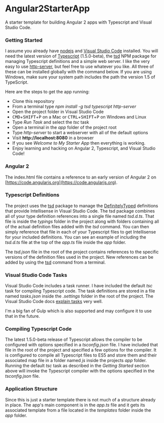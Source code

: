 # Angular2StarterApp
A starter template for building Angular 2 apps with Typescript and Visual Studio Code.

### Getting Started
I assume you already have [nodejs](https://nodejs.org/) and [Visual Studio Code](https://code.visualstudio.com) installed. You will need the latest version of [Typescript](http://www.typescriptlang.org) (1.5.0-beta), the [tsd](https://www.npmjs.com/package/tsd) NPM package for managing Typescript definitions and a simple web server. I like the very easy to use [http-server](https://www.npmjs.com/package/http-server), but feel free to use whatever you like. All three of these can be installed globally with the command below. If you are using Windows, make sure your system path includes the path the version 1.5 of TypeScript.

Here are the steps to get the app running:
* Clone this repository
* From a terminal type *npm install -g tsd typescript http-server*
* Open the project folder in Visual Studio Code
* <kbd>CMD</kbd>+<kbd>SHIFT</kbd>+<kbd>P</kbd> on a Mac or <kbd>CTRL</kbd>+<kbd>SHIFT</kbd>+<kbd>P</kbd> on Windows and Linux
* Type *Run Task* and select the *tsc* task
* Open a terminal in the *app* folder of the project root
* Type *http-server* to start a webserver with all of the default options
* Visit **http://localhost:8080** in a browser
* If you see *Welcome to My Starter App* then everything is working.
* Enjoy learning and hacking on Angular 2, Typescript, and Visual Studio Code!

### Angular 2
The index.html file contains a reference to an early version of Angular 2 on [https://code.angularjs.org](https://code.angularjs.org).

### Typescript Definitions
The project uses the [tsd](https://www.npmjs.com/package/tsd) package to manage the [DefinitelyTyped](http://definitelytyped.org/) definitions that provide Intellisense in Visual Studio Code. The tsd package combines all of your type definition references into a single file named *tsd.d.ts*. That file is inside the *typings* folder in the project along with folders containing all of the actual definition files added with the *tsd* command. You can then simply reference that file in each of your Typescript files to get Intellisense for your included definitions. You can see an example of including the *tsd.d.ts* file at the top of the *app.ts* file inside the *app* folder.

The *tsd.json* file in the root of the project contains references to the specific versions of the definition files used in the project. New references can be added by using the [tsd](https://www.npmjs.com/package/tsd) command from a terminal.

### Visual Studio Code Tasks
Visual Studio Code includes a task runner. I have included the default *tsc* task for compiling Typescript code. The task definitions are stored in a file named *tasks.json* inside the *.settings* folder in the root of the project. The Visual Studio Code docs [explain tasks](https://code.visualstudio.com/Docs/tasks) very well.

I'm a big fan of Gulp which is also supported and may configure it to use that in the future.

### Compiling Typescript Code
The latest 1.5.0-beta release of Typescript allows the compiler to be configured with options specified in a *tsconfig.json* file. I have included that file in the root of the project and specified a few options for the compiler. It is configured to compile all Typescript files to ES5 and store them and their associated map file in a folder named *js* inside the projects *app* folder. Running the default *tsc* task as described in the *Getting Started* section above will invoke the Typescript compiler with the options specified in the *tsconfig.json* file.

### Application Structure
Since this is just a starter template there is not much of a structure already in place. The app's main component is in the *app.ts* file and it gets its associated template from a file located in the *templates* folder inside the *app* folder.

